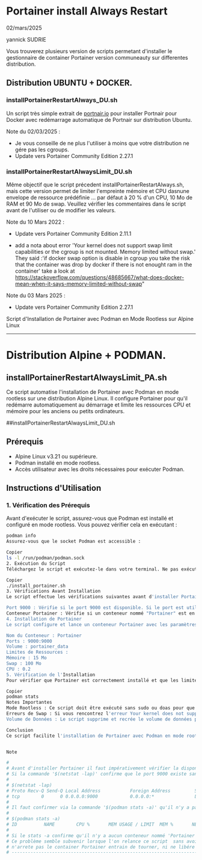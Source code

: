 # Portainer install Always Restart

02/mars/2025

yannick SUDRIE

Vous trouverez plusieurs version de scripts permetant d'installer le gestionnaire de container Portainer version communeauty sur differentes distribution. 

## Distribution UBUNTU + DOCKER.

### installPortainerRestartAlways_DU.sh
Un script très simple extrait de [portnair.io](https://portainer.io/install.html) pour installer Portnair pour Docker avec redémarrage automatique de Portnair sur distribution Ubuntu.

Note du 02/03/2025 :

+ Je vous conseille de ne plus l'utiliser à moins que votre distribution ne gére pas les cgroups.
+ Update vers Portainer Community Edition 2.27.1


### installPortainerRestartAlwaysLimit_DU.sh
Même objectif que le script précedent installPortainerRestartAlways.sh, mais cette version permet de limiter l'empreinte mémoire et CPU dasnune envelope de ressource prédéfinie  ... par défaut à 20 % d'un CPU, 10 Mo de RAM et 90 Mo de swap. Veuillez vérifier les commentaires dans le script avant de l'utiliser ou de modifier les valeurs.

Note du 10 Mars 2022 :

+ Update vers Portainer Community Edition 2.11.1

+ add a nota about error 'Your kernel does not support swap limit capabilities or the cgroup is not mounted. Memory limited without swap.'
They said :'if docker swap option is disable in cgroup you take the risk that the container was drop by docker if there is not enought ram in the container'
take a look at https://stackoverflow.com/questions/48685667/what-does-docker-mean-when-it-says-memory-limited-without-swap"

Note du 03 Mars 2025 :

+ Update vers Portainer Community Edition 2.27.1


Script d'Installation de Portainer avec Podman en Mode Rootless sur Alpine Linux

-----

# Distribution Alpine + PODMAN.

## installPortainerRestartAlwaysLimit_PA.sh

Ce script automatise l'installation de Portainer avec Podman en mode rootless sur une distribution Alpine Linux. Il configure Portainer pour qu'il redémarre automatiquement au démarrage et limite les ressources CPU et mémoire pour les anciens ou petits ordinateurs.


##installPortainerRestartAlwaysLimit_DU.sh
## Prérequis

- Alpine Linux v3.21 ou supérieure.
- Podman installé en mode rootless.
- Accès utilisateur avec les droits nécessaires pour exécuter Podman.

## Instructions d'Utilisation

### 1. Vérification des Prérequis

Avant d'exécuter le script, assurez-vous que Podman est installé et configuré en mode rootless. Vous pouvez vérifier cela en exécutant :

```sh
podman info
Assurez-vous que le socket Podman est accessible :

Copier
ls -l /run/podman/podman.sock
2. Exécution du Script
Téléchargez le script et exécutez-le dans votre terminal. Ne pas exécuter ce script avec sudo ou doas, car cela empêcherait Portainer de fonctionner en mode rootless.

Copier
./install_portainer.sh
3. Vérifications Avant Installation
Le script effectue les vérifications suivantes avant d'installer Portainer :

Port 9000 : Vérifie si le port 9000 est disponible. Si le port est utilisé, le script affiche un message d'avertissement.
Conteneur Portainer : Vérifie si un conteneur nommé "Portainer" est en cours d'exécution. Si c'est le cas, le script l'arrête et le supprime.
4. Installation de Portainer
Le script configure et lance un conteneur Portainer avec les paramètres suivants :

Nom du Conteneur : Portainer
Ports : 9000:9000
Volume : portainer_data
Limites de Ressources :
Mémoire : 15 Mo
Swap : 100 Mo
CPU : 0.2
5. Vérification de l'Installation
Pour vérifier que Portainer est correctement installé et que les limites de ressources sont appliquées, utilisez la commande suivante :

Copier
podman stats
Notes Importantes
Mode Rootless : Ce script doit être exécuté sans sudo ou doas pour que Portainer fonctionne en mode rootless.
Erreurs de Swap : Si vous rencontrez l'erreur Your kernel does not support swap limit capabilities or the cgroup is not mounted, consultez la documentation de Podman et vérifiez les options de cgroup disponibles sur votre système.
Volume de Données : Le script supprime et recrée le volume de données portainer_data. Assurez-vous de ne pas avoir de données importantes dans ce volume avant d'exécuter le script.

Conclusion
Ce script facilite l'installation de Portainer avec Podman en mode rootless sur Alpine Linux. En suivant ces instructions, vous pouvez gérer vos conteneurs via l'interface web de Portainer exactement comme sous docker.


Note

#
# Avant d'installer Portainer il faut impérativement vérifier la disponiblité du port local 9000 !
# Si la commande '$(netstat -lap)' confirme que le port 9000 existe sans PID -
#
# $(netstat -lap)
# Proto Recv-Q Send-Q Local Address           Foreign Address         State       PID/Program name
# tcp        0      0 0.0.0.0:9000            0.0.0.0:*               LISTEN      -
#
# Il faut confirmer via la commande '$(podman stats -a)' qu'il n'y a pas / plus de container nommé 'Portainer' en éxécution :
#
# $(podman stats -a)
# ID          NAME        CPU %       MEM USAGE / LIMIT  MEM %       NET IO      BLOCK IO    PIDS        CPU TIME    AVG CPU
#
# Si le stats -a confirme qu'il n'y a aucun conteneur nommé 'Portainer' et aucun PIDS commun avec le port local 9000 -> un zombie squate votre port 9000 !
# Ce problème semble subvenir lorsque l'on relance ce script  sans avoir pris soin de tout netoyer manuelement. La commande '$(podman --replace ...)'
# n'arrete pas le container Portainer entrain de tourner, ni ne libére le port ... et il faut faire le ménage' manuelement' avant de recréer  !
# ----------------------------------------------------------------------------------------------------------------------------------------
